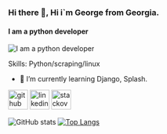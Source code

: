 ### Hi there 👋, Hi i`m George from Georgia.
#### I am a python developer
![I am a python developer](https://external-content.duckduckgo.com/iu/?u=https%3A%2F%2Fdatawider.com%2Fwp-content%2Fuploads%2F2019%2F11%2FHow-to-Learn-Python.jpg&f=1&nofb=1)


Skills: Python/scraping/linux

- 🌱 I’m currently learning Django, Splash. 


[<img src='https://cdn.jsdelivr.net/npm/simple-icons@3.0.1/icons/github.svg' alt='github' height='40'>](https://github.com/georgegozal)  [<img src='https://cdn.jsdelivr.net/npm/simple-icons@3.0.1/icons/linkedin.svg' alt='linkedin' height='40'>](https://www.linkedin.com/in/https://www.linkedin.com/in/giorgi-gozalishvili-097993200//)  [<img src='https://cdn.jsdelivr.net/npm/simple-icons@3.0.1/icons/stackoverflow.svg' alt='stackoverflow' height='40'>](https://stackoverflow.com/users/https://stackoverflow.com/users/14887655/george)  


![GitHub stats](https://github-readme-stats.vercel.app/api?username=georgegozal&show_icons=true)  [![Top Langs](https://github-readme-stats.vercel.app/api/top-langs/?username=georgegozal)](https://github.com/anuraghazra/github-readme-stats)


